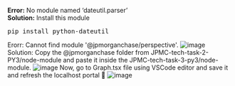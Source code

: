 <b>Error:</b> No module named ‘dateutil.parser’ </br>
<b>Solution:</b> Install this module
<pre>
pip install python-dateutil
</pre>
Erorr: Cannot find module '@jpmorganchase/perspective'.
![image](https://user-images.githubusercontent.com/89456649/166144619-87aeb6ee-661f-452a-8fee-07e0e56b41a1.png)
Solution: Copy the @jpmorganchase folder from JPMC-tech-task-2-PY3/node-module and paste it inside the JPMC-tech-task-3-py3/node-module. 
![image](https://user-images.githubusercontent.com/89456649/166144854-a1e52730-7330-491b-be48-f907b73e35c6.png)
Now, go to Graph.tsx file using VSCode editor and save it and refresh the localhost portal :tada:
![image](https://user-images.githubusercontent.com/89456649/166144984-7c6dbfe7-ebdc-4b51-af23-8aa5e250fdfe.png)
